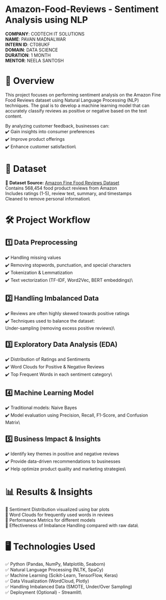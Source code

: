 # Amazon-Food-Reviews - Sentiment Analysis using NLP

**COMPANY**:  CODTECH IT SOLUTIONS\
**NAME**:  PAVAN MADNALWAR\
**INTERN ID**:  CT08UKF\
**DOMAIN**:  DATA SCIENCE\
**DURATION**: 1 MONTH\
**MENTOR**:  NEELA SANTOSH


# 📌 Overview
This project focuses on performing sentiment analysis on the Amazon Fine Food Reviews dataset using Natural Language Processing (NLP) techniques. The goal is to develop a machine learning model that can accurately classify reviews as positive or negative based on the text content.

By analyzing customer feedback, businesses can:\
✔️ Gain insights into consumer preferences\
✔️ Improve product offerings\
✔️ Enhance customer satisfaction\

# 📂 Dataset
📌 **Dataset Source:** [Amazon Fine Food Reviews Dataset](https://www.kaggle.com/datasets/snap/amazon-fine-food-reviews)\
Contains 568,454 food product reviews from Amazon\
Includes ratings (1-5), review text, summary, and timestamps\
Cleaned to remove personal information\
# 🛠 Project Workflow
## 1️⃣ Data Preprocessing
✔️ Handling missing values\
✔️ Removing stopwords, punctuation, and special characters\
✔️ Tokenization & Lemmatization\
✔️ Text vectorization (TF-IDF, Word2Vec, BERT embeddings)\

## 2️⃣ Handling Imbalanced Data
✔️ Reviews are often highly skewed towards positive ratings\
✔️ Techniques used to balance the dataset:\
    Under-sampling (removing excess positive reviews)\

## 3️⃣ Exploratory Data Analysis (EDA)
✔️ Distribution of Ratings and Sentiments\
✔️ Word Clouds for Positive & Negative Reviews\
✔️ Top Frequent Words in each sentiment category\

## 4️⃣ Machine Learning Model
✔️ Traditional models:  Naive Bayes\
✔️ Model evaluation using Precision, Recall, F1-Score, and Confusion Matrix\

## 5️⃣ Business Impact & Insights
✔️ Identify key themes in positive and negative reviews\
✔️ Provide data-driven recommendations to businesses\
✔️ Help optimize product quality and marketing strategies\

# 📊 Results & Insights
📌 Sentiment Distribution visualized using bar plots\
📌 Word Clouds for frequently used words in reviews\
📌 Performance Metrics for different models\
📌 Effectiveness of Imbalance Handling compared with raw data\

# 🖥️ Technologies Used
✅ Python (Pandas, NumPy, Matplotlib, Seaborn)\
✅ Natural Language Processing (NLTK, SpaCy)\
✅ Machine Learning (Scikit-Learn, TensorFlow, Keras)\
✅ Data Visualization (WordCloud, Plotly)\
✅ Handling Imbalanced Data (SMOTE, Under/Over Sampling)\
✅ Deployment (Optional) - Streamlit\
